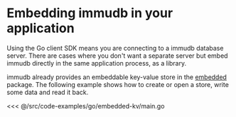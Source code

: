 # Embedding immudb in your application

Using the Go client SDK means you are connecting to a immudb database server. There are cases where you don't want a separate server but embed immudb directly in the same application process, as a library.

immudb already provides an embeddable key-value store in the [embedded](https://github.com/codenotary/immudb/tree/master/embedded) package.
The following example shows how to create or open a store, write some data and read it back.

<WrappedSection>

<<< @/src/code-examples/go/embedded-kv/main.go

</WrappedSection>
